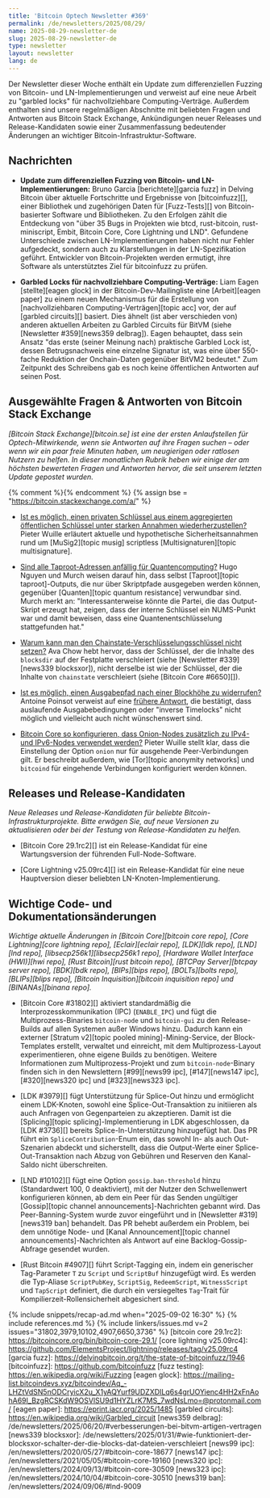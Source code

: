 ```yaml
---
title: 'Bitcoin Optech Newsletter #369'
permalink: /de/newsletters/2025/08/29/
name: 2025-08-29-newsletter-de
slug: 2025-08-29-newsletter-de
type: newsletter
layout: newsletter
lang: de
---
```

Der Newsletter dieser Woche enthält ein Update zum differenziellen Fuzzing
von Bitcoin- und LN-Implementierungen und verweist auf eine neue Arbeit
zu "garbled locks" für nachvollziehbare Computing-Verträge. Außerdem
enthalten sind unsere regelmäßigen Abschnitte mit beliebten Fragen und
Antworten aus Bitcoin Stack Exchange, Ankündigungen neuer Releases und
Release-Kandidaten sowie einer Zusammenfassung bedeutender Änderungen
an wichtiger Bitcoin-Infrastruktur-Software.

## Nachrichten

- **Update zum differenziellen Fuzzing von Bitcoin- und LN-Implementierungen:**
  Bruno Garcia [berichtete][garcia fuzz] in Delving Bitcoin über aktuelle
  Fortschritte und Ergebnisse von [bitcoinfuzz][], einer Bibliothek und
  zugehörigen Daten für [Fuzz-Tests][] von Bitcoin-basierter Software und
  Bibliotheken. Zu den Erfolgen zählt die Entdeckung von "über 35 Bugs in
  Projekten wie btcd, rust-bitcoin, rust-miniscript, Embit, Bitcoin Core,
  Core Lightning und LND". Gefundene Unterschiede zwischen LN-Implementierungen
  haben nicht nur Fehler aufgedeckt, sondern auch zu Klarstellungen in der
  LN-Spezifikation geführt. Entwickler von Bitcoin-Projekten werden ermutigt,
  ihre Software als unterstütztes Ziel für bitcoinfuzz zu prüfen.

- **Garbled Locks für nachvollziehbare Computing-Verträge:** Liam Eagen
  [stellte][eagen glock] in der Bitcoin-Dev-Mailingliste eine
  [Arbeit][eagen paper] zu einem neuen Mechanismus für die Erstellung von
  [nachvollziehbaren Computing-Verträgen][topic acc] vor, der auf
  [garbled circuits][] basiert. Dies ähnelt (ist aber verschieden von)
  anderen aktuellen Arbeiten zu Garbled Circuits für BitVM (siehe
  [Newsletter #359][news359 delbrag]). Eagen behauptet, dass sein Ansatz
  "das erste (seiner Meinung nach) praktische Garbled Lock ist, dessen
  Betrugsnachweis eine einzelne Signatur ist, was eine über 550-fache
  Reduktion der Onchain-Daten gegenüber BitVM2 bedeutet." Zum Zeitpunkt
  des Schreibens gab es noch keine öffentlichen Antworten auf seinen Post.

## Ausgewählte Fragen & Antworten von Bitcoin Stack Exchange

*[Bitcoin Stack Exchange][bitcoin.se] ist eine der ersten Anlaufstellen für
Optech-Mitwirkende, wenn sie Antworten auf ihre Fragen suchen – oder wenn wir
ein paar freie Minuten haben, um neugierigen oder ratlosen Nutzern zu helfen.
In dieser monatlichen Rubrik heben wir einige der am höchsten bewerteten Fragen
und Antworten hervor, die seit unserem letzten Update gepostet wurden.*

{% comment %}<!-- https://bitcoin.stackexchange.com/search?tab=votes&q=created%3a1m..%20is%3aanswer -->{% endcomment %}
{% assign bse = "https://bitcoin.stackexchange.com/a/" %}

 - [Ist es möglich, einen privaten Schlüssel aus einem aggregierten öffentlichen Schlüssel unter starken Annahmen wiederherzustellen?]({{bse}}127723)
   Pieter Wuille erläutert aktuelle und hypothetische Sicherheitsannahmen rund um
   [MuSig2][topic musig] scriptless [Multisignaturen][topic multisignature].

 - [Sind alle Taproot-Adressen anfällig für Quantencomputing?]({{bse}}127660)
   Hugo Nguyen und Murch weisen darauf hin, dass selbst [Taproot][topic taproot]-Outputs,
   die nur über Skriptpfade ausgegeben werden können, gegenüber [Quanten][topic quantum resistance]
   verwundbar sind. Murch merkt an: "Interessanterweise könnte die Partei, die das Output-Skript
   erzeugt hat, zeigen, dass der interne Schlüssel ein NUMS-Punkt war und damit beweisen,
   dass eine Quantenentschlüsselung stattgefunden hat."

 - [Warum kann man den Chainstate-Verschlüsselungsschlüssel nicht setzen?]({{bse}}127814)
   Ava Chow hebt hervor, dass der Schlüssel, der die Inhalte des `blocksdir` auf der Festplatte
   verschleiert (siehe [Newsletter #339][news339 blocksxor]), nicht derselbe ist wie der Schlüssel,
   der die Inhalte von `chainstate` verschleiert (siehe [Bitcoin Core #6650][]).

 - [Ist es möglich, einen Ausgabepfad nach einer Blockhöhe zu widerrufen?]({{bse}}127683)
   Antoine Poinsot verweist auf eine [frühere Antwort]({{bse}}122224), die bestätigt,
   dass auslaufende Ausgabebedingungen oder "inverse Timelocks" nicht möglich und
   vielleicht auch nicht wünschenswert sind.

 - [Bitcoin Core so konfigurieren, dass Onion-Nodes zusätzlich zu IPv4- und IPv6-Nodes verwendet werden?]({{bse}}127727)
   Pieter Wuille stellt klar, dass die Einstellung der Option `onion` nur für ausgehende Peer-Verbindungen gilt.
   Er beschreibt außerdem, wie [Tor][topic anonymity networks] und `bitcoind` für eingehende Verbindungen
   konfiguriert werden können.

## Releases und Release-Kandidaten

_Neue Releases und Release-Kandidaten für beliebte Bitcoin-Infrastrukturprojekte.
Bitte erwägen Sie, auf neue Versionen zu aktualisieren oder bei der Testung von
Release-Kandidaten zu helfen._

 - [Bitcoin Core 29.1rc2][] ist ein Release-Kandidat für eine Wartungsversion
   der führenden Full-Node-Software.

 - [Core Lightning v25.09rc4][] ist ein Release-Kandidat für eine neue Hauptversion
   dieser beliebten LN-Knoten-Implementierung.

## Wichtige Code- und Dokumentationsänderungen

_Wichtige aktuelle Änderungen in [Bitcoin Core][bitcoin core repo], [Core Lightning][core lightning repo],
[Eclair][eclair repo], [LDK][ldk repo], [LND][lnd repo], [libsecp256k1][libsecp256k1 repo],
[Hardware Wallet Interface (HWI)][hwi repo], [Rust Bitcoin][rust bitcoin repo], [BTCPay Server][btcpay server repo],
[BDK][bdk repo], [BIPs][bips repo], [BOLTs][bolts repo], [BLIPs][blips repo], [Bitcoin Inquisition][bitcoin inquisition repo]
und [BINANAs][binana repo]._

 - [Bitcoin Core #31802][] aktiviert standardmäßig die Interprozesskommunikation (IPC)
   (`ENABLE_IPC`) und fügt die Multiprozess-Binaries `bitcoin-node` und `bitcoin-gui`
   zu den Release-Builds auf allen Systemen außer Windows hinzu. Dadurch kann ein externer
   [Stratum v2][topic pooled mining]-Mining-Service, der Block-Templates erstellt, verwaltet und
   einreicht, mit dem Multiprozess-Layout experimentieren, ohne eigene Builds zu benötigen.
   Weitere Informationen zum Multiprozess-Projekt und zum `bitcoin-node`-Binary finden sich in den
   Newslettern [#99][news99 ipc], [#147][news147 ipc], [#320][news320 ipc] und [#323][news323 ipc].

 - [LDK #3979][] fügt Unterstützung für Splice-Out hinzu und ermöglicht einem LDK-Knoten,
   sowohl eine Splice-Out-Transaktion zu initiieren als auch Anfragen von Gegenparteien zu akzeptieren.
   Damit ist die [Splicing][topic splicing]-Implementierung in LDK abgeschlossen, da [LDK #3736][]
   bereits Splice-In-Unterstützung hinzugefügt hat. Das PR führt ein `SpliceContribution`-Enum ein,
   das sowohl In- als auch Out-Szenarien abdeckt und sicherstellt, dass die Output-Werte einer
   Splice-Out-Transaktion nach Abzug von Gebühren und Reserven den Kanal-Saldo nicht überschreiten.

 - [LND #10102][] fügt eine Option `gossip.ban-threshold` hinzu (Standardwert 100, 0 deaktiviert),
   mit der Nutzer den Schwellenwert konfigurieren können, ab dem ein Peer für das Senden ungültiger
   [Gossip][topic channel announcements]-Nachrichten gebannt wird. Das Peer-Banning-System wurde
   zuvor eingeführt und in [Newsletter #319][news319 ban] behandelt. Das PR behebt außerdem ein
   Problem, bei dem unnötige Node- und [Kanal Announcement][topic channel announcements]-Nachrichten
   als Antwort auf eine Backlog-Gossip-Abfrage gesendet wurden.

 - [Rust Bitcoin #4907][] führt Script-Tagging ein, indem ein generischer Tag-Parameter `T`
   zu `Script` und `ScriptBuf` hinzugefügt wird. Es werden die Typ-Aliase `ScriptPubKey`,
   `ScriptSig`, `RedeemScript`, `WitnessScript` und `TapScript` definiert, die durch ein
   versiegeltes `Tag`-Trait für Kompilierzeit-Rollensicherheit abgesichert sind.

{% include snippets/recap-ad.md when="2025-09-02 16:30" %}
{% include references.md %}
{% include linkers/issues.md v=2 issues="31802,3979,10102,4907,6650,3736" %}
[bitcoin core 29.1rc2]: https://bitcoincore.org/bin/bitcoin-core-29.1/
[core lightning v25.09rc4]: https://github.com/ElementsProject/lightning/releases/tag/v25.09rc4
[garcia fuzz]: https://delvingbitcoin.org/t/the-state-of-bitcoinfuzz/1946
[bitcoinfuzz]: https://github.com/bitcoinfuzz
[fuzz testing]: https://en.wikipedia.org/wiki/Fuzzing
[eagen glock]: https://mailing-list.bitcoindevs.xyz/bitcoindev/Aq_-LHZtVdSN5nODCryicX2u_X1yAQYurf9UDZXDILq6s4grUOYienc4HH2xFnAohA69I_BzgRCSKdW9OSVlSU9d1HYZLrK7MS_7wdNsLmo=@protonmail.com/
[eagen paper]: https://eprint.iacr.org/2025/1485
[garbled circuits]: https://en.wikipedia.org/wiki/Garbled_circuit
[news359 delbrag]: /de/newsletters/2025/06/20/#verbesserungen-bei-bitvm-artigen-vertragen
[news339 blocksxor]: /de/newsletters/2025/01/31/#wie-funktioniert-der-blocksxor-schalter-der-die-blocks-dat-dateien-verschleiert
[news99 ipc]: /en/newsletters/2020/05/27/#bitcoin-core-18677
[news147 ipc]: /en/newsletters/2021/05/05/#bitcoin-core-19160
[news320 ipc]: /en/newsletters/2024/09/13/#bitcoin-core-30509
[news323 ipc]: /en/newsletters/2024/10/04/#bitcoin-core-30510
[news319 ban]: /en/newsletters/2024/09/06/#lnd-9009
